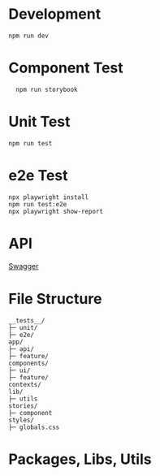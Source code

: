# Development

```
npm run dev
```

# Component Test

```
  npm run storybook
```

# Unit Test

```
npm run test
```

# e2e Test

```
npx playwright install
npm run test:e2e
npx playwright show-report
```

# API
[Swagger](https://swagger.io/docs/specification/v3_0/basic-structure/
)

# File Structure

```
__tests__/
├─ unit/
├─ e2e/
app/
├─ api/
├─ feature/
components/
├─ ui/
├─ feature/
contexts/
lib/
├─ utils
stories/
├─ component
styles/
├─ globals.css
```

# Packages, Libs, Utils
